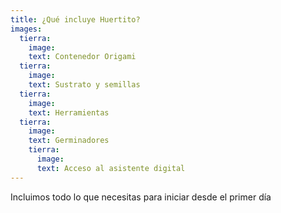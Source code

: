 ```yaml
---
title: ¿Qué incluye Huertito?
images:
  tierra:
    image:
    text: Contenedor Origami
  tierra:
    image:
    text: Sustrato y semillas
  tierra:
    image:
    text: Herramientas
  tierra:
    image:
    text: Germinadores
    tierra:
      image:
      text: Acceso al asistente digital    
---
```


Incluimos todo lo que necesitas para iniciar desde el primer día
